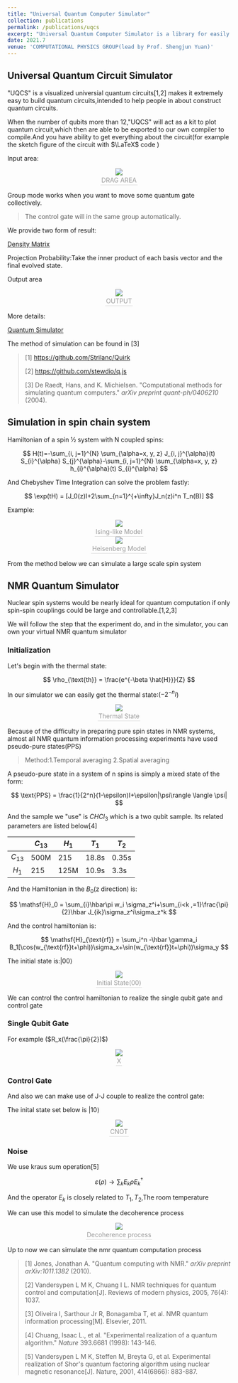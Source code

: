 ```yaml
---
title: "Universal Quantum Computer Simulator"
collection: publications
permalink: /publications/uqcs
excerpt: "Universal Quantum Computer Simulator is a library for easily constructing quantum circuit,universal quantum circuit simulation and the simulation of major quantum computer physical system."
date: 2021.7
venue: 'COMPUTATIONAL PHYSICS GROUP(lead by Prof. Shengjun Yuan)'
---
```



## Universal Quantum Circuit Simulator

"UQCS" is a visualized universial quantum circuits[1,2] makes it extremely easy to build quantum circuits,intended to help people in about construct quantum circuits.



When the number of qubits more than 12,"UQCS" will act as a kit to plot quantum circuit,which then are able to be exported to our own compiler to compile.And you have ability to get everything about the circuit(for example the sketch figure of the circuit with $\LaTeX$ code )



Input area:



<center>    <img  src="/Homepage/images/UQCS/uqc.png">    <br>    <div style="color:orange; border-bottom: 1px solid #d9d9d9;    display: inline-block;    color: #999;    padding: 2px;">DRAG AREA</div> </center>



Group mode works when you want to move some quantum gate collectively.

> The control gate will in the same group automatically.



We provide two form of result:



[Density Matrix](https://en.wikipedia.org/wiki/Density_matrix)



Projection Probability:Take the inner product of each basis vector and the final evolved state.



Output area



<center>    <img  src="/Homepage/images/UQCS/uqcoutput.png">    <br>    <div style="color:orange; border-bottom: 1px solid #d9d9d9;    display: inline-block;    color: #999;    padding: 2px;">OUTPUT</div> </center>



More details:



[Quantum Simulator](https://github.com/ElonDormancy/QuantumSimulator)



The method of simulation can be found in [3]



> [1] https://github.com/Strilanc/Quirk
>
> [2] https://github.com/stewdio/q.js
>
> [3] De Raedt, Hans, and K. Michielsen. "Computational methods for simulating quantum computers." *arXiv preprint quant-ph/0406210* (2004).



## Simulation in spin chain system

Hamiltonian of a spin ½ system with N coupled spins:



$$
H(t)=-\sum_{i, j=1}^{N} \sum_{\alpha=x, y, z} J_{i, j}^{\alpha}(t) S_{i}^{\alpha} S_{j}^{\alpha}-\sum_{i, j=1}^{N} \sum_{\alpha=x, y, z} h_{i}^{\alpha}(t) S_{i}^{\alpha}
$$



And Chebyshev Time Integration can solve the problem fastly:


$$
\exp(tH) = [J_0(z)I+2\sum_{n=1}^{+\infty}J_n(z)i^n T_n(B)]
$$

Example:



<center>    <img  src="/Homepage/images/Ising_Model_Spins.gif">    <br>    <div style="color:orange; border-bottom: 1px solid #d9d9d9;    display: inline-block;    color: #999;    padding: 2px;">Ising-like Model</div> </center>	

<center>    <img  src="/Homepage/images/Heisenberg_Model_Spins.gif">    <br>    <div style="color:orange; border-bottom: 1px solid #d9d9d9;    display: inline-block;    color: #999;    padding: 2px;">Heisenberg Model</div> </center>	

From the method below we can simulate a large scale spin system

## NMR Quantum Simulator

Nuclear spin systems would be nearly ideal for quantum computation if only spin-spin couplings could be large and controllable.[1,2,3]

We will follow the step that the experiment do, and in the simulator, you can own your virtual NMR quantum simulator

### Initialization

Let's begin with the thermal state:


$$
\rho_{\text{th}} = \frac{e^{-\beta \hat{H}}}{Z}
$$



In our simulator we can easily get the thermal state:($-2^{-n}I$)

<center>    <img  src="/Homepage/images/NMR_Quantum_Simulator/Thermal_State.png">    <br>    <div style="color:orange; border-bottom: 1px solid #d9d9d9;    display: inline-block;    color: #999;    padding: 2px;">Thermal State</div> </center>	

Because of the difficulty in preparing pure spin states in NMR systems, almost all NMR quantum information processing experiments have used pseudo-pure states(PPS)

> Method:1.Temporal averaging 2.Spatial averaging

A pseudo-pure state in a system of n spins is simply a mixed state of the form:


$$
\text{PPS} = \frac{1}{2^n}(1-\epsilon)I+\epsilon|\psi\rangle \langle \psi|
$$


And the sample we "use" is $CHCl_3$ which is a two qubit sample. Its related parameters are listed below[4]

|          | $C_{13}$ | $H_1$ | $T_1$ | $T_2$ |
| :------: | -------- | ----- | ----- | ----- |
| $C_{13}$ | 500M     | 215   | 18.8s | 0.35s |
| $H_{1}$  | 215      | 125M  | 10.9s | 3.3s  |

And the Hamiltonian in the $B_0$(z direction) is:



$$
\mathsf{H}_0 = \sum_{i}\hbar\pi w_i \sigma_z^i+\sum_{i<k ,=1}\frac{\pi}{2}\hbar J_{ik}\sigma_z^i\sigma_z^k
$$

And the control hamiltonian is:



$$
\mathsf{H}_{\text{rf}} = \sum_i^n -\hbar \gamma_i B_1[\cos(w_{\text{rf}}t+\phi))\sigma_x+\sin(w_{\text{rf}}t+\phi))\sigma_y
$$



The initial state is:$|00\rangle$



<center>    <img  src="/Homepage/images/NMR_Quantum_Simulator/rho0.png">    <br>    <div style="color:orange; border-bottom: 1px solid #d9d9d9;    display: inline-block;    color: #999;    padding: 2px;">Initial State(00)</div> </center>	

We can control the control hamiltonian to realize the single qubit gate and control gate

### Single Qubit Gate

For example ($R_x(\frac{\pi}{2})$)





<center>    <img  src="/Homepage/images/NMR_Quantum_Simulator/rx1.png">    <br>    <div style="color:orange; border-bottom: 1px solid #d9d9d9;    display: inline-block;    color: #999;    padding: 2px;">X</div> </center>	



### Control Gate

And also we can make use of J-J couple to realize the control gate:



The inital state set below is $|10\rangle$



<center>    <img  src="/Homepage/images/NMR_Quantum_Simulator/cnot1c2.png">    <br>    <div style="color:orange; border-bottom: 1px solid #d9d9d9;    display: inline-block;    color: #999;    padding: 2px;">CNOT</div> </center>	

### Noise

We use kraus sum operation[5]



$$
\varepsilon(\rho) \rightarrow \sum_k E_k \rho E_k^\dagger
$$



And the operator $E_k$ is closely related to $T_1,T_2$,The room temperature

We can use this model to simulate the decoherence process

<center>    <img  src="/Homepage/images/NMR_Quantum_Simulator/decoherence.png">    <br>    <div style="color:orange; border-bottom: 1px solid #d9d9d9;    display: inline-block;    color: #999;    padding: 2px;">Decoherence process</div> </center>	

Up to now we can simulate the nmr quantum computation process

> [1] Jones, Jonathan A. "Quantum computing with NMR." *arXiv preprint arXiv:1011.1382* (2010).
>
> [2] Vandersypen L M K, Chuang I L. NMR techniques for quantum control and computation[J]. Reviews of modern physics, 2005, 76(4): 1037.
>
> [3] Oliveira I, Sarthour Jr R, Bonagamba T, et al. NMR quantum information processing[M]. Elsevier, 2011.
>
> [4] Chuang, Isaac L., et al. "Experimental realization of a quantum algorithm." *Nature* 393.6681 (1998): 143-146.
>
> [5] Vandersypen L M K, Steffen M, Breyta G, et al. Experimental realization of Shor's quantum factoring algorithm using nuclear magnetic resonance[J]. Nature, 2001, 414(6866): 883-887.